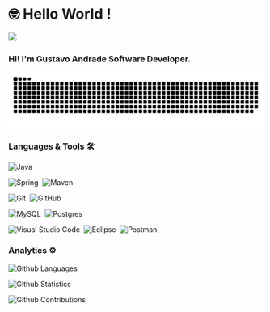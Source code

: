 <h1>🤓 Hello World ! </h1>

![](http://estruyf-github.azurewebsites.net/api/VisitorHit?user=Gustavobjj&repo=Gustavobjj&countColorcountColor)

### Hi! I'm Gustavo Andrade Software Developer.

![Snake animation](https://raw.githubusercontent.com/Platane/snk/output/github-contribution-grid-snake.svg)

### Languages & Tools 🛠

![Java](https://img.shields.io/badge/-Java-05122A?style=flat&logo=Java&logoColor=white)&nbsp;

![Spring](https://img.shields.io/badge/-Spring-05122A?style=flat&logo=spring&logoColor=white)&nbsp;
![Maven](https://img.shields.io/badge/-Maven-05122A?style=flat&logo=apache-maven&logoColor=white)&nbsp;

![Git](https://img.shields.io/badge/-Git-05122A?style=flat&logo=git)&nbsp;
![GitHub](https://img.shields.io/badge/-GitHub-05122A?style=flat&logo=github)&nbsp;

![MySQL](https://img.shields.io/badge/-MySQL-05122A?style=flat&logo=mysql&logoColor=white)&nbsp;
![Postgres](https://img.shields.io/badge/-Postgres-05122A?style=flat&logo=postgresql)&nbsp;

![Visual Studio Code](https://img.shields.io/badge/-Visual%20Studio%20Code-05122A?style=flat&logo=visual-studio-code&logoColor=007ACC)&nbsp;
![Eclipse](https://img.shields.io/badge/-Eclipse-05122A?style=flat&logo=eclipse&logoColor=007ACC)&nbsp;
![Postman](https://img.shields.io/badge/-Postman-05122A?style=flat&logo=postman)&nbsp;

### Analytics ⚙️

![Github Languages](https://github-readme-stats.vercel.app/api/top-langs/?username=Gustavobjj&layout=compact&count_private=true)

![Github Statistics](https://github-readme-stats.vercel.app/api/?username=Gustavobjj&count_private=true&show_icons=true)

![Github Contributions](https://github-readme-streak-stats.herokuapp.com/?user=Gustavobjj&hide_border=true)



